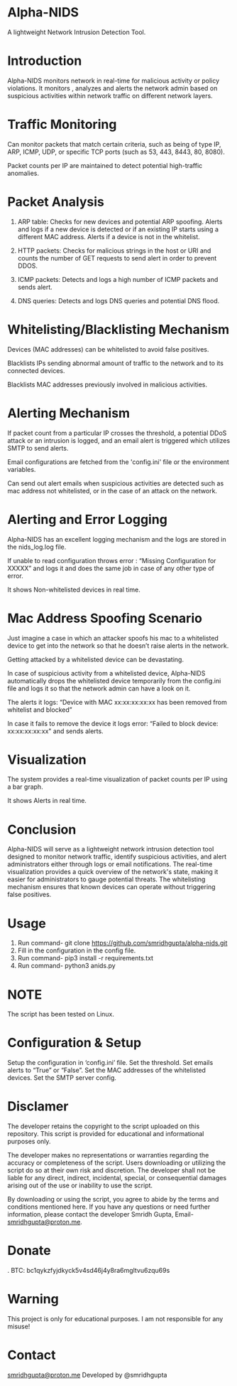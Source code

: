 # Alpha-NIDS
A lightweight Network Intrusion Detection Tool.

# Introduction
Alpha-NIDS monitors network in real-time for malicious activity or policy violations.
It monitors , analyzes and alerts the network admin based on suspicious activities within network traffic on different network layers.

# Traffic Monitoring
Can monitor packets that match certain criteria, such as being of type IP, ARP, ICMP, UDP, or specific TCP ports (such as 53, 443, 8443, 80, 8080).

Packet counts per IP are maintained to detect potential high-traffic anomalies.

# Packet Analysis
1. ARP table:
Checks for new devices and potential ARP spoofing.
Alerts and logs if a new device is detected or if an existing IP starts using a different MAC address.
Alerts if a device is not in the whitelist.

2. HTTP packets:
Checks for malicious strings in the host or URI and counts the number of GET requests to send alert in order to prevent DDOS.

3. ICMP packets:
Detects and logs a high number of ICMP packets and sends alert.

4. DNS queries:
Detects and logs DNS queries and potential DNS flood.

# Whitelisting/Blacklisting Mechanism
Devices (MAC addresses) can be whitelisted to avoid false positives.

Blacklists IPs sending abnormal amount of traffic to the network and to its connected devices.

Blacklists MAC addresses previously involved in malicious activities.

# Alerting Mechanism
If packet count from a particular IP crosses the threshold, a potential DDoS attack or an intrusion is logged, and an email alert is triggered which utilizes SMTP to send alerts.

Email configurations are fetched from the 'config.ini' file or the environment variables.

Can send out alert emails when suspicious activities are detected such as mac address not whitelisted, or in the case of an attack on the network.

# Alerting and Error Logging
Alpha-NIDS has an excellent logging mechanism and the logs are stored in the nids_log.log file.

If unable to read configuration throws error : “Missing Configuration for XXXXX” and logs it and does the same job in case of any other type of error.

It shows Non-whitelisted devices in real time.

# Mac Address Spoofing Scenario
Just imagine a case in which an attacker spoofs his mac to a whitelisted device to get into the network so that he doesn’t raise alerts in the network. 

Getting attacked by a whitelisted device can be devastating.

In case of suspicious activity from a whitelisted device, Alpha-NIDS automatically drops the whitelisted device temporarily from the config.ini file and logs it so that the network admin can have a look on it.

The alerts it logs: “Device with MAC xx:xx:xx:xx:xx has been removed from whitelist and blocked”

In case it fails to remove the device it logs error: “Failed to block device: xx:xx:xx:xx:xx" and sends alerts.

# Visualization
The system provides a real-time visualization of packet counts per IP using a bar graph.

It shows Alerts in real time.

# Conclusion
Alpha-NIDS will serve as a lightweight network intrusion detection tool designed to monitor network traffic, identify suspicious activities, and alert administrators either through logs or email notifications. The real-time visualization provides a quick overview of the network's state, making it easier for administrators to gauge potential threats. The whitelisting mechanism ensures that known devices can operate without triggering false positives.

# Usage
1. Run command- git clone https://github.com/smridhgupta/alpha-nids.git
2. Fill in the configuration in the config file.
3. Run command- pip3 install -r requirements.txt
4. Run command-  python3 anids.py

# NOTE
The script has been tested on Linux.

# Configuration & Setup
Setup the configuration in ‘config.ini’ file.
Set the threshold.
Set emails alerts to “True” or “False”.
Set the MAC addresses of the whitelisted devices.
Set the SMTP server config.

# Disclamer
The developer retains the copyright to the script uploaded on this repository. This script is provided for educational and informational purposes only. 

The developer makes no representations or warranties regarding the accuracy or completeness of the script. Users downloading or utilizing the script do so at their own risk and discretion. The developer shall not be liable for any direct, indirect, incidental, special, or consequential damages arising out of the use or inability to use the script.

By downloading or using the script, you agree to abide by the terms and conditions mentioned here. If you have any questions or need further information, please contact the developer Smridh Gupta, Email- smridhgupta@proton.me.

# Donate
. BTC: bc1qykzfyjdkyck5v4sd46j4y8ra6mgltvu6zqu69s

# Warning
This project is only for educational purposes. I am not responsible for any misuse!

# Contact
smridhgupta@proton.me
Developed by @smridhgupta










